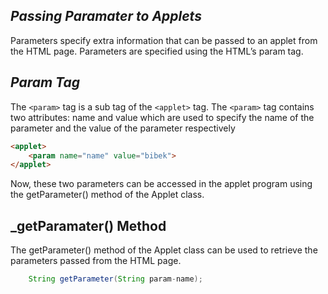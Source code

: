 ## _Passing Paramater to Applets_

Parameters specify extra information that can be passed to an applet from the HTML page. Parameters are specified using the HTML’s param tag.

## _Param Tag_
The `<param>` tag is a sub tag of the `<applet>` tag. The `<param>` tag contains two attributes: name and value which are used to specify the name of the parameter and the value of the parameter respectively

```html
<applet>
	<param name="name" value="bibek">
</applet>

```
Now, these two parameters can be accessed in the applet program using the getParameter() method of the Applet class.

## _getParamater() Method
The getParameter() method of the Applet class can be used to retrieve the parameters passed from the HTML page.

```java
    String getParameter(String param-name);
```
